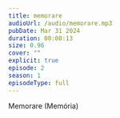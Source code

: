 ```yaml
---
title: memorare
audioUrl: /audio/memorare.mp3
pubDate: Mar 31 2024
duration: 00:00:13
size: 0.96
cover: ""
explicit: true
episode: 2
season: 1
episodeType: full
---
```

Memorare (Memória)